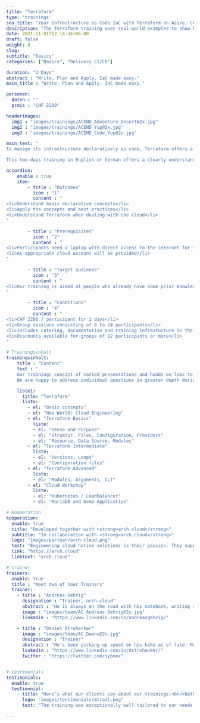 ```yaml
---
title: "Terraform"
type: 'trainings'
seo_title: "Your Infrastructure as Code IaC with Terraform on Azure, CCP oder AWS."
description: "The Terraform training uses real-world examples to show how Infrastructure as Code (IaC) is applied on Azure, GCP or AWS."
date: 2021-11-01T12:14:34+06:00
draft: false
weight: 8
slug:
subtitle: "Basics"
categories: ["Basics", "Delivery CI/CD"]

duration: "2 Days"
abstract : "Write, Plan and Apply. IaC made easy."
main_title : "Write, Plan and Apply. IaC made easy."

personen:
  daten : ""
  preis : "CHF 2200"

headerimages:
  img1 : "images/trainings/ACEND_Adventure_Desert@2x.jpg"
  img2 : "images/trainings/ACEND_Yup@2x.jpg"
  img3 : "images/trainings/ACEND_Code_Yup@2x.jpg"

main_text: "
To manage its infrastructure declaratively as code, Terraform offers a wide range of functionality. The configuration files, which are typically stored in a Git repository, are used by Terraform as a single source of truth. These files are used, for example, to build infrastructure or to configure entire applications.\n\n

This two-days training in English or German offers a clearly understandable introduction to Terraform and a practical hands-on implementation section on the cloud service provider of your choice (**Azure, GCP oder AWS**)."

accordion:
    enable : true
    item:
        - title : "Outcomes"
          icon : "1"
          content : "
<li>Understand basic declarative concepts</li>
<li>Apply the concepts and best practices</li>
<li>Understand Terraform when dealing with the cloud</li>
"

        - title : "Prerequisites"
          icon : "2"
          content : "
<li>Participants need a laptop with direct access to the internet for the training</li>
<li>An appropriate cloud account will be provided</li>
"

        - title : "Target audience"
          icon : "3"
          content : "
<li>Our training is aimed at people who already have some prior knowledge of Kubernetes and Cloud (knowing and using resource types)</li>
"

        - title : "Conditions"
          icon : "4"
          content : "
<li>CHF 2200 / participant for 2 days</li>
<li>Group sessions consisting of 8 to 24 participants</li>
<li>Includes catering, documentation and training infrastucture in the cloud</li>
<li>Discounts available for groups of 12 participants or more</li>
"

# Trainingsinhalt
trainingsinhalt:
    title : "Content"
    text : "
    Our trainings consist of varied presentations and hands-on labs to convey their content in an exciting way.
    We are happy to address individual questions in greater depth during the training."

    liste1:
      title: "Terraform"
      liste:
        - el: "Basic concepts"
        - el: "New World: Cloud Engineering"
        - el: "Terraform Basics"
          liste:
          - el: "Sense and Purpose"
          - el: "Struktur, Files, Configuration, Providers"
          - el: "Resource, Data Source, Modules"
        - el: "Terraform Intermediate"
          liste:
          - el: "Versions, Loops"
          - el: "Configuration files"
        - el: "Terraform Advanced"
          liste:
          - el: "Modules, Arguments, CLI"
        - el: "Cloud Workshop"
          liste:
          - el: "Kubernetes / LoadBalancer"
          - el: "MariaDB and Demo Application"

# Kooperation
kooperation:
  enable: true
  title: "Developed together with <strong>arch.cloud</strong>"
  subtitle: "In collaboration with <strong>arch.cloud</strong>"
  logo: "images/partner/arch-cloud.png"
  text: "Engineering cloud native solutions is their passion. They support customers in the cloud transformation. Not only in architecture, infrastructure and software development, but also in the appropriate strategy and organization."
  link: "https://arch.cloud"
  linktext: "arch.cloud"

# trainer
trainers:
  enable: true
  title : "Meet two of Your Trainers"
  trainer:
    - title : "Andreas Gehrig"
      designation : "Trainer, arch.cloud"
      abstract : "He is always on the road with his notebook, writing software and designing cloud architectures."
      image : "images/team/AC_Andreas_Gehrig@2x.jpg"
      linkedin : "https://www.linkedin.com/in/andreasgehrig/"

    - title : "Daniel Strohecker"
      image : "images/team/AC_Daenu@2x.jpg"
      designation : "Trainer"
      abstract : "He’s been picking up speed on his bike as of late. He can slow down, though, and make sure our clients proceed through our trainings on sure feet."
      linkedin : "https://www.linkedin.com/in/dstrohecker/"
      twitter : "https://twitter.com/sybnex"


# testimonials
testimonials:
  enable: true
  testimonial:
    - title: "Here’s what our clients say about our trainings:<br/>Nathanael Weber, Bern"
      logo: "images/testimonials/mtrail.png"
      text: "The training was exceptionally well tailored to our needs. The practical exercises were just difficult enough that more questions about Helm arose and were answered competently by the instructor. Many thanks acend for this experience!"

---
```

